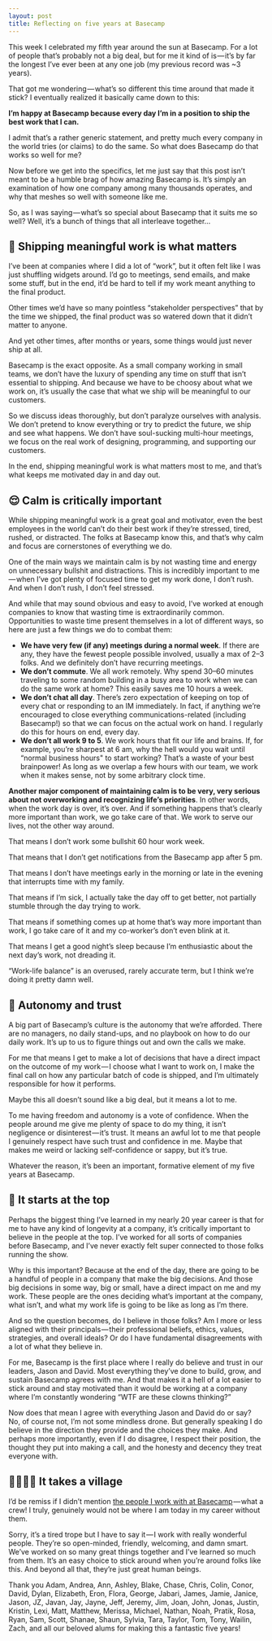 ```yaml
---
layout: post
title: Reflecting on five years at Basecamp
---
```


This week I celebrated my fifth year around the sun at Basecamp. For a lot of people that’s probably not a big deal, but for me it kind of is — it’s by far the longest I’ve ever been at any one job (my previous record was ~3 years).

That got me wondering — what’s so different this time around that made it stick? I eventually realized it basically came down to this:

**I’m happy at Basecamp because every day I’m in a position to ship the best work that I can.**

I admit that’s a rather generic statement, and pretty much every company in the world tries (or claims) to do the same. So what does Basecamp do that works so well for me?

Now before we get into the specifics, let me just say that this post isn’t meant to be a humble brag of how amazing Basecamp is. It’s simply an examination of how one company among many thousands operates, and why that meshes so well with someone like me.

So, as I was saying — what’s so special about Basecamp that it suits me so well? Well, it’s a bunch of things that all interleave together…

## 🚢 Shipping meaningful work is what matters

I’ve been at companies where I did a lot of “work”, but it often felt like I was just shuffling widgets around. I’d go to meetings, send emails, and make some stuff, but in the end, it’d be hard to tell if my work meant anything to the final product.

Other times we’d have so many pointless “stakeholder perspectives” that by the time we shipped, the final product was so watered down that it didn’t matter to anyone.

And yet other times, after months or years, some things would just never ship at all.

Basecamp is the exact opposite. As a small company working in small teams, we don’t have the luxury of spending any time on stuff that isn’t essential to shipping. And because we have to be choosy about what we work on, it’s usually the case that what we ship will be meaningful to our customers.

So we discuss ideas thoroughly, but don’t paralyze ourselves with analysis. We don’t pretend to know everything or try to predict the future, we ship and see what happens. We don’t have soul-sucking multi-hour meetings, we focus on the real work of designing, programming, and supporting our customers.

In the end, shipping meaningful work is what matters most to me, and that’s what keeps me motivated day in and day out.

## 😌 Calm is critically important

While shipping meaningful work is a great goal and motivator, even the best employees in the world can’t do their best work if they’re stressed, tired, rushed, or distracted. The folks at Basecamp know this, and that’s why calm and focus are cornerstones of everything we do.

One of the main ways we maintain calm is by not wasting time and energy on unnecessary bullshit and distractions. This is incredibly important to me — when I’ve got plenty of focused time to get my work done, I don’t rush. And when I don’t rush, I don’t feel stressed.

And while that may sound obvious and easy to avoid, I’ve worked at enough companies to know that wasting time is extraordinarily common. Opportunities to waste time present themselves in a lot of different ways, so here are just a few things we do to combat them:

* **We have very few (if any) meetings during a normal week**. If there are any, they have the fewest people possible involved, usually a max of 2–3 folks. And we definitely don’t have recurring meetings.
* **We don’t commute**. We all work remotely. Why spend 30–60 minutes traveling to some random building in a busy area to work when we can do the same work at home? This easily saves me 10 hours a week.
* **We don’t chat all day**. There’s zero expectation of keeping on top of every chat or responding to an IM immediately. In fact, if anything we’re encouraged to close everything communications-related (including Basecamp!) so that we can focus on the actual work on hand. I regularly do this for hours on end, every day.
* **We don’t all work 9 to 5**. We work hours that fit our life and brains. If, for example, you’re sharpest at 6 am, why the hell would you wait until “normal business hours" to start working? That’s a waste of your best brainpower! As long as we overlap a few hours with our team, we work when it makes sense, not by some arbitrary clock time.

**Another major component of maintaining calm is to be very, very serious about not overworking and recognizing life’s priorities**. In other words, when the work day is over, it’s over. And if something happens that’s clearly more important than work, we go take care of that . We work to serve our lives, not the other way around.

That means I don’t work some bullshit 60 hour work week.

That means that I don’t get notifications from the Basecamp app after 5 pm.

That means I don’t have meetings early in the morning or late in the evening that interrupts time with my family.

That means if I’m sick, I actually take the day off to get better, not partially stumble through the day trying to work.

That means if something comes up at home that’s way more important than work, I go take care of it and my co-worker’s don’t even blink at it.

That means I get a good night’s sleep because I’m enthusiastic about the next day’s work, not dreading it.

“Work-life balance” is an overused, rarely accurate term, but I think we’re doing it pretty damn well.

## 🙏 Autonomy and trust

A big part of Basecamp’s culture is the autonomy that we’re afforded. There are no managers, no daily stand-ups, and no playbook on how to do our daily work. It’s up to us to figure things out and own the calls we make.

For me that means I get to make a lot of decisions that have a direct impact on the outcome of my work — I choose what I want to work on, I make the final call on how any particular batch of code is shipped, and I’m ultimately responsible for how it performs.

Maybe this all doesn’t sound like a big deal, but it means a lot to me.

To me having freedom and autonomy is a vote of confidence. When the people around me give me plenty of space to do my thing, it isn’t negligence or disinterest — it’s trust. It means an awful lot to me that people I genuinely respect have such trust and confidence in me. Maybe that makes me weird or lacking self-confidence or sappy, but it’s true.

Whatever the reason, it’s been an important, formative element of my five years at Basecamp.

## 🎩 It starts at the top

Perhaps the biggest thing I’ve learned in my nearly 20 year career is that for me to have any kind of longevity at a company, it’s critically important to believe in the people at the top. I’ve worked for all sorts of companies before Basecamp, and I’ve never exactly felt super connected to those folks running the show.

Why is this important? Because at the end of the day, there are going to be a handful of people in a company that make the big decisions. And those big decisions in some way, big or small, have a direct impact on me and my work. These people are the ones deciding what’s important at the company, what isn’t, and what my work life is going to be like as long as I’m there.

And so the question becomes, do I believe in those folks? Am I more or less aligned with their principals — their professional beliefs, ethics, values, strategies, and overall ideals? Or do I have fundamental disagreements with a lot of what they believe in.

For me, Basecamp is the first place where I really do believe and trust in our leaders, Jason and David. Most everything they’ve done to build, grow, and sustain Basecamp agrees with me. And that makes it a hell of a lot easier to stick around and stay motivated than it would be working at a company where I’m constantly wondering “WTF are these clowns thinking?”

Now does that mean I agree with everything Jason and David do or say? No, of course not, I’m not some mindless drone. But generally speaking I do believe in the direction they provide and the choices they make. And perhaps more importantly, even if I do disagree, I respect their position, the thought they put into making a call, and the honesty and decency they treat everyone with.

## 👩‍👩‍👦‍👦 It takes a village

I’d be remiss if I didn’t mention [the people I work with at Basecamp](https://basecamp.com/about/team) — what a crew! I truly, genuinely would not be where I am today in my career without them.

Sorry, it’s a tired trope but I have to say it — I work with really wonderful people. They’re so open-minded, friendly, welcoming, and damn smart. We’ve worked on so many great things together and I’ve learned so much from them. It’s an easy choice to stick around when you’re around folks like this. And beyond all that, they’re just great human beings.

Thank you Adam, Andrea, Ann, Ashley, Blake, Chase, Chris, Colin, Conor, David, Dylan, Elizabeth, Eron, Flora, George, Jabari, James, Jamie, Janice, Jason, JZ, Javan, Jay, Jayne, Jeff, Jeremy, Jim, Joan, John, Jonas, Justin, Kristin, Lexi, Matt, Matthew, Merissa, Michael, Nathan, Noah, Pratik, Rosa, Ryan, Sam, Scott, Shanae, Shaun, Sylvia, Tara, Taylor, Tom, Tony, Wailin, Zach, and all our beloved alums for making this a fantastic five years!